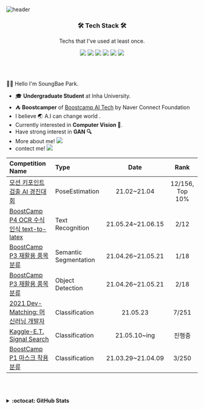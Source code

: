 ![header](https://capsule-render.vercel.app/api?type=waving&color=timeGradient&height=240&section=header&text=Hi,%20I'm%20SongBae🤗&fontSize=36&animation=fadeIn&fontAlignY=36)


<h3 align='center'>🛠 Tech Stack 🛠</h3>

<p align='center' font-weight='bold'> Techs that I've used at least once.</p>
<p align='center'>

<img src="https://img.shields.io/badge/C++-3766AB?style=flat&logo=C++&logoColor=white"> 
<img src="https://img.shields.io/badge/Python-3766AB?style=flat&logo=Python&logoColor=white"> 
<img src="https://img.shields.io/badge/Pytorch-FF3232?style=flat&logo=Pytorch&logoColor=white"> 
<img src="https://img.shields.io/badge/Tensorflow-FF8C0A?style=flat&logo=Tensorflow&logoColor=white"> 
<img src="https://img.shields.io/badge/Numpy-1E8449?style=flat&logo=Numpy&logoColor=white">
<img src="https://img.shields.io/badge/MySQL-FFD228?style=flat&logo=MySQL&logoColor=white">
</p>
<br></br>

👋🏻 Hello I'm SoungBae Park.
- 🎓 **Undergraduate Student** at Inha University.
- ⛺ **Boostcamper** of [Boostcamp AI Tech](https://boostcamp.connect.or.kr/program.html) by Naver Connect Foundation
- I believe 🌏 A.I can change world .
- Currently interested in **Computer Vision 👀**. 
- Have strong interest in **GAN 🔍**
- More about me! <a href="https://songbae.oopy.io/"><img src="https://img.shields.io/badge/Blog-000000?style=flat&logo=Notion&logoColor=white"/></a>
- contect me! <a href="mailto:sbag57800@gmail.com"><img src="https://img.shields.io/badge/Mail-FF5050?style=flat&logo=Gmail&logoColor=white&link="/></a>


|Competition Name|Type|Date|Rank|
|:---|:---|:---:|:---:|
|[모션 키포인트 검출 AI 경진대회](https://dacon.io/competitions/official/235701)|PoseEstimation|21.02~21.04|12/156, Top 10%|
|[BoostCamp P4 OCR 수식인식 text-to-latex ](https://songbae.oopy.io/e277b0e6-c7cd-4066-8892-7189b9e1992b)|Text Recognition|21.05.24~21.06.15|2/12|
|[BoostCamp P3 재활용 품목 분류 ](https://songbae.oopy.io/2da200fe-28cf-4c3e-ae7b-f64b312a30dc)|Semantic Segmentation|21.04.26~21.05.21|1/18|
|[BoostCamp P3 재활용 품목 분류 ](https://songbae.oopy.io/a6214749-5886-4f21-992d-4e11f5660028)|Object Detection|21.04.26~21.05.21|2/18|
|[2021 Dev-Matching: 머신러닝 개발자](https://programmers.co.kr/competitions/1109/2021-machinelearning)|Classification|21.05.23|7/251 |
|[Kaggle-E.T. Signal Search](https://www.kaggle.com/c/seti-breakthrough-listen)|Classification|21.05.10~ing|진행중|
|[BoostCamp P1 마스크 착용 분류](https://www.notion.so/P1-Mask-Age-Gender-Classify-2c675fb030b94f7e99f61ff2e11971b3)|Classification|21.03.29~21.04.09|3/250|


<br></br>
<details markdown="1">
<summary><strong>:octocat: GitHub Stats</strong></summary>
<br/>
<p align = "center">
  <img src = "https://github-readme-stats.vercel.app/api?username=songbae&show_icons=true&theme=dracula&count_private=true&line_height=27">
  <img src = "https://github-readme-stats.vercel.app/api/top-langs/?username=songbae&hide=css,java,html,asp&theme=dracula&langs_count=4">
</p>
</details>
